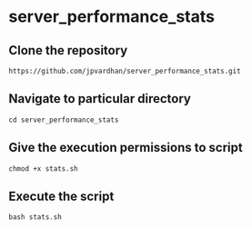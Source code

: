 # server_performance_stats

## Clone the repository

```
https://github.com/jpvardhan/server_performance_stats.git
```

## Navigate to particular directory

```
cd server_performance_stats
```

## Give the execution permissions to script

```
chmod +x stats.sh
```

## Execute the script

```
bash stats.sh
```
